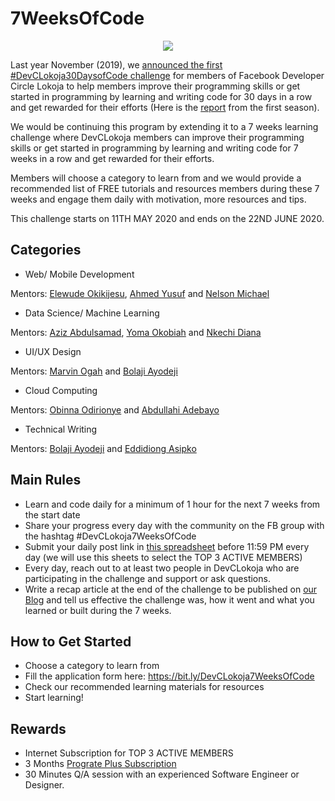 # 7WeeksOfCode

<div align="center">
  
  ![](https://cdn.hashnode.com/res/hashnode/image/upload/v1588872260117/qrNwMiSic.png)

</div>

Last year November (2019), we [announced the first #DevCLokoja30DaysofCode challenge](https://facebook.com/groups/devclokoja/permalink/2564914083584282/) for members of Facebook Developer Circle Lokoja to help members improve their programming skills or get started in programming by learning and writing code for 30 days in a row and get rewarded for their efforts (Here is the [report](https://devclokoja.hashnode.dev/devclokoja30daysofcode-season-i-recap-ck5pglsff0639qps1i39r8jh4) from the first season).

We would be continuing this program by extending it to a 7 weeks learning challenge where DevCLokoja members can improve their programming skills or get started in programming by learning and writing code for 7 weeks in a row and get rewarded for their efforts.

Members will choose a category to learn from and we would provide a recommended list of FREE tutorials and resources members during these 7 weeks and engage them daily with motivation, more resources and tips.

This challenge starts on 11TH MAY 2020 and ends on the 22ND JUNE 2020.

## Categories

- Web/ Mobile Development

Mentors: [Elewude Okikijesu](https://github.com/helewud), [Ahmed Yusuf](https://github.com/iloveteajay) and [Nelson Michael](https://github.com/theSultan00)

- Data Science/ Machine Learning

Mentors: [Aziz Abdulsamad](https://github.com/Abdulsamod1), [Yoma Okobiah](https://github.com/yomdroid) and [Nkechi Diana](https://github.com/nkdiana)

- UI/UX Design

Mentors: [Marvin Ogah](https://github.com/dudesoamazing) and [Bolaji Ayodeji](https://github.com/BolajiAyodeji)

- Cloud Computing

Mentors: [Obinna Odirionye](https://github.com/nerdeveloper) and [Abdullahi Adebayo](https://github.com/adabsmith)

- Technical Writing

Mentors: [Bolaji Ayodeji](https://github.com/BolajiAyodeji) and [Eddidiong Asipko](https://github.com/edyasikpo)

## Main Rules

- Learn and code daily for a minimum of 1 hour for the next 7 weeks from the start date
- Share your progress every day with the community on the FB group with the hashtag #DevCLokoja7WeeksOfCode
- Submit your daily post link in [this spreadsheet](https://bit.ly/DevCLokoja7WeeksOfCodeSheets) before 11:59 PM every day (we will use this sheets to select the TOP 3 ACTIVE MEMBERS)
- Every day, reach out to at least two people in DevCLokoja who are participating in the challenge and support or ask questions.
- Write a recap article at the end of the challenge to be published on [our Blog](https://devclokoja.hashnode.dev/writers-guide) and tell us effective the challenge was, how it went and what you learned or built during the 7 weeks.

## How to Get Started

- Choose a category to learn from
- Fill the application form here: https://bit.ly/DevCLokoja7WeeksOfCode
- Check our recommended learning materials for resources
- Start learning!

## Rewards

- Internet Subscription for TOP 3 ACTIVE MEMBERS
- 3 Months [Prograte Plus Subscription](https://progate.com/plans/for_users)
- 30 Minutes Q/A session with an experienced Software Engineer or Designer.
